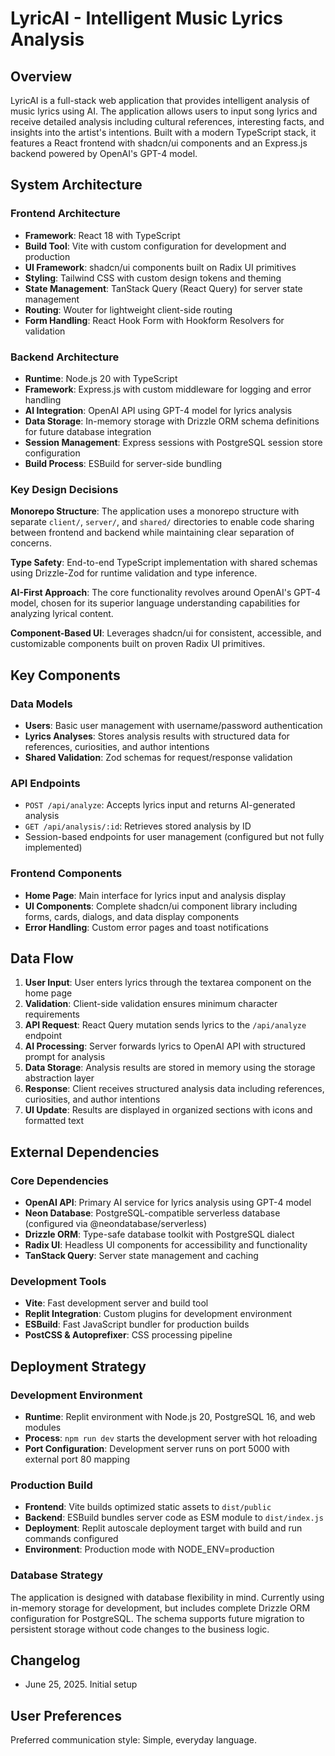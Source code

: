 # LyricAI - Intelligent Music Lyrics Analysis

## Overview

LyricAI is a full-stack web application that provides intelligent analysis of music lyrics using AI. The application allows users to input song lyrics and receive detailed analysis including cultural references, interesting facts, and insights into the artist's intentions. Built with a modern TypeScript stack, it features a React frontend with shadcn/ui components and an Express.js backend powered by OpenAI's GPT-4 model.

## System Architecture

### Frontend Architecture
- **Framework**: React 18 with TypeScript
- **Build Tool**: Vite with custom configuration for development and production
- **UI Framework**: shadcn/ui components built on Radix UI primitives
- **Styling**: Tailwind CSS with custom design tokens and theming
- **State Management**: TanStack Query (React Query) for server state management
- **Routing**: Wouter for lightweight client-side routing
- **Form Handling**: React Hook Form with Hookform Resolvers for validation

### Backend Architecture
- **Runtime**: Node.js 20 with TypeScript
- **Framework**: Express.js with custom middleware for logging and error handling
- **AI Integration**: OpenAI API using GPT-4 model for lyrics analysis
- **Data Storage**: In-memory storage with Drizzle ORM schema definitions for future database integration
- **Session Management**: Express sessions with PostgreSQL session store configuration
- **Build Process**: ESBuild for server-side bundling

### Key Design Decisions

**Monorepo Structure**: The application uses a monorepo structure with separate `client/`, `server/`, and `shared/` directories to enable code sharing between frontend and backend while maintaining clear separation of concerns.

**Type Safety**: End-to-end TypeScript implementation with shared schemas using Drizzle-Zod for runtime validation and type inference.

**AI-First Approach**: The core functionality revolves around OpenAI's GPT-4 model, chosen for its superior language understanding capabilities for analyzing lyrical content.

**Component-Based UI**: Leverages shadcn/ui for consistent, accessible, and customizable components built on proven Radix UI primitives.

## Key Components

### Data Models
- **Users**: Basic user management with username/password authentication
- **Lyrics Analyses**: Stores analysis results with structured data for references, curiosities, and author intentions
- **Shared Validation**: Zod schemas for request/response validation

### API Endpoints
- `POST /api/analyze`: Accepts lyrics input and returns AI-generated analysis
- `GET /api/analysis/:id`: Retrieves stored analysis by ID
- Session-based endpoints for user management (configured but not fully implemented)

### Frontend Components
- **Home Page**: Main interface for lyrics input and analysis display
- **UI Components**: Complete shadcn/ui component library including forms, cards, dialogs, and data display components
- **Error Handling**: Custom error pages and toast notifications

## Data Flow

1. **User Input**: User enters lyrics through the textarea component on the home page
2. **Validation**: Client-side validation ensures minimum character requirements
3. **API Request**: React Query mutation sends lyrics to the `/api/analyze` endpoint
4. **AI Processing**: Server forwards lyrics to OpenAI API with structured prompt for analysis
5. **Data Storage**: Analysis results are stored in memory using the storage abstraction layer
6. **Response**: Client receives structured analysis data including references, curiosities, and author intentions
7. **UI Update**: Results are displayed in organized sections with icons and formatted text

## External Dependencies

### Core Dependencies
- **OpenAI API**: Primary AI service for lyrics analysis using GPT-4 model
- **Neon Database**: PostgreSQL-compatible serverless database (configured via @neondatabase/serverless)
- **Drizzle ORM**: Type-safe database toolkit with PostgreSQL dialect
- **Radix UI**: Headless UI components for accessibility and functionality
- **TanStack Query**: Server state management and caching

### Development Tools
- **Vite**: Fast development server and build tool
- **Replit Integration**: Custom plugins for development environment
- **ESBuild**: Fast JavaScript bundler for production builds
- **PostCSS & Autoprefixer**: CSS processing pipeline

## Deployment Strategy

### Development Environment
- **Runtime**: Replit environment with Node.js 20, PostgreSQL 16, and web modules
- **Process**: `npm run dev` starts the development server with hot reloading
- **Port Configuration**: Development server runs on port 5000 with external port 80 mapping

### Production Build
- **Frontend**: Vite builds optimized static assets to `dist/public`
- **Backend**: ESBuild bundles server code as ESM module to `dist/index.js`
- **Deployment**: Replit autoscale deployment target with build and run commands configured
- **Environment**: Production mode with NODE_ENV=production

### Database Strategy
The application is designed with database flexibility in mind. Currently using in-memory storage for development, but includes complete Drizzle ORM configuration for PostgreSQL. The schema supports future migration to persistent storage without code changes to the business logic.

## Changelog
- June 25, 2025. Initial setup

## User Preferences

Preferred communication style: Simple, everyday language.